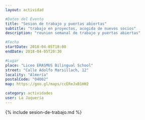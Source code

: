 ```yaml
---
layout: actividad

#Datos del Evento
title: "Sesion de trabajo y puertas abiertas"
subtitle: "trabajo en proyectos, acogida de nuevos socios"
description: "reunion semanal de trabajo y puertas abiertas"

#Fecha
startDate: 2018-04-05T18:00
endDate: 2018-04-05T20:30

#Lugar
place: "Liceo ERASMUS Bilingual School"
street: "Calle Adolfo Marsillach, 12"
locality: "Almería"
postalCode: "04002"
map: https://goo.gl/maps/ccEReJxB1HH2

category: actividades
user: La Jaquería
---
```


{% include sesion-de-trabajo.md %}
